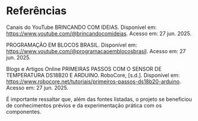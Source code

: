 # Referências

Canais do YouTube
BRINCANDO COM IDEIAS. Disponível em: https://www.youtube.com/@brincandocomideias. Acesso em: 27 jun. 2025.

PROGRAMAÇÃO EM BLOCOS BRASIL. Disponível em: https://www.youtube.com/@programacaoemblocosbrasil. Acesso em: 27 jun. 2025.

Blogs e Artigos Online
PRIMEIRAS PASSOS COM O SENSOR DE TEMPERATURA DS18B20 E ARDUINO. RoboCore, [s.d.]. Disponível em: https://www.robocore.net/tutoriais/primeiros-passos-ds18b20-arduino. Acesso em: 27 jun. 2025.

É importante ressaltar que, além das fontes listadas, o projeto se beneficiou de conhecimentos prévios e da experimentação prática com os componentes.







